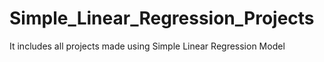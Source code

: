 # Simple_Linear_Regression_Projects
It includes all projects made using Simple Linear Regression Model
